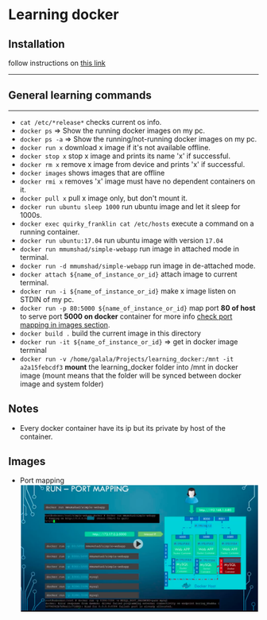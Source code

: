 # Learning docker

## Installation

follow instructions on [this link](https://www.digitalocean.com/community/tutorials/how-to-install-and-use-docker-on-ubuntu-18-04)

---

## General learning commands

---

- `cat /etc/*release*` checks current os info.
- `docker ps` => Show the running docker images on my pc.
- `docker ps -a` => Show the running/not-running docker images on my pc.
- `docker run x` download x image if it's not available offline.
- `docker stop x` stop x image and prints its name 'x' if successful.
- `docker rm x` remove x image from device and prints 'x' if successful.
- `docker images` shows images that are offline
- `docker rmi x` removes 'x' image must have no dependent containers on it.
- `docker pull x` pull x image only, but don't mount it.
- `docker run ubuntu sleep 1000` run ubuntu image and let it sleep for 1000s.
- `docker exec quirky_franklin cat /etc/hosts` execute a command on a running container.
- `docker run ubuntu:17.04` run ubuntu image with version `17.04`
- `docker run mmumshad/simple-webapp` run image in attached mode in terminal.
- `docker run -d mmumshad/simple-webapp` run image in de-attached mode.
- `docker attach ${name_of_instance_or_id}` attach image to current terminal.
- `docker run -i ${name_of_instance_or_id}` make x image listen on STDIN of my pc.
- `docker run -p 80:5000 ${name_of_instance_or_id}` map port **80 of host** to serve port **5000 on docker** container for more info [check port mapping in images section](#Images).
- `docker build .` build the current image in this directory
- `docker run -it ${name_of_instance_or_id}` => get in docker image terminal
- `docker run -v /home/galala/Projects/learning_docker:/mnt -it a2a15febcdf3` **mount** the learning_docker folder into /mnt in docker image (mount means that the folder will be synced between docker image and system folder)

## Notes

- Every docker container have its ip but its private by host of the container.

## Images

- Port mapping
  ![port mapping](./port_mapping.png)
